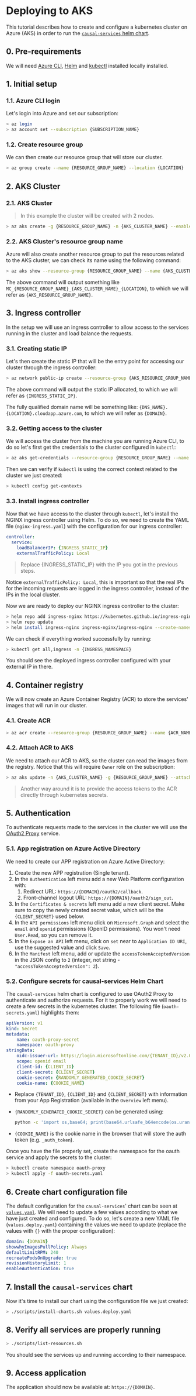 # Deploying to AKS

This tutorial describes how to create and configure a kubernetes cluster on Azure (AKS) in order to run the [`causal-services` helm chart](../config/helm/causal-services/).

## 0. Pre-requirements

We will need [Azure CLI](https://learn.microsoft.com/en-us/cli/azure/), [Helm](https://helm.sh/) and [kubectl](https://kubernetes.io/docs/reference/kubectl/kubectl/) installed locally installed.


## 1. Initial setup

### 1.1. Azure CLI login

Let's login into Azure and set our subscription:

```bash
> az login
> az account set --subscription {SUBSCRIPTION_NAME}
```

### 1.2. Create resource group

We can then create our resource group that will store our cluster.

```bash
> az group create --name {RESOURCE_GROUP_NAME} --location {LOCATION}
```

## 2. AKS Cluster

### 2.1. AKS Cluster

> In this example the cluster will be created with 2 nodes.

```bash
> az aks create -g {RESOURCE_GROUP_NAME} -n {AKS_CLUSTER_NAME} --enable-managed-identity --node-count 2 --enable-addons monitoring --enable-msi-auth-for-monitoring --generate-ssh-keys --location {LOCATION}
```

### 2.2. AKS Cluster's resource group name

Azure will also create another resource group to put the resources related to the AKS cluster, we can check its name using the following command:

```bash
> az aks show --resource-group {RESOURCE_GROUP_NAME} --name {AKS_CLUSTER_NAME} --query nodeResourceGroup -o tsv
```

The above command will output something like `MC_{RESOURCE_GROUP_NAME}_{AKS_CLUSTER_NAME}_{LOCATION}`, to which we will refer as `{AKS_RESOURCE_GROUP_NAME}`.

## 3. Ingress controller

In the setup we will use an ingress controller to allow access to the services running in the cluster and load balance the requests.

### 3.1. Creating static IP

Let's then create the static IP that will be the entry point for accessing our cluster through the ingress controller:

```bash
> az network public-ip create --resource-group {AKS_RESOURCE_GROUP_NAME} --name {INGRESS_IP_NAME} --dns-name {DNS_NAME} --sku Standard --allocation-method static --query publicIp.ipAddress -o tsv
```

The above command will output the static IP allocated, to which we will refer as `{INGRESS_STATIC_IP}`.

The fully qualified domain name will be something like: `{DNS_NAME}.{LOCATION}.cloudapp.azure.com`, to which we will refer as `{DOMAIN}`.

### 3.2. Getting access to the cluster

We will access the cluster from the machine you are running Azure CLI, to do so let's first get the credentials to the cluster configured in `kubectl`:

```bash
> az aks get-credentials --resource-group {RESOURCE_GROUP_NAME} --name {AKS_CLUSTER_NAME}
```

Then we can verify if `kubectl` is using the correct context related to the cluster we just created:

```bash
> kubectl config get-contexts
```

### 3.3. Install ingress controller

Now that we have access to the cluster through `kubectl`, let's install the NGINX ingress controller using Helm. To do so, we need to create the YAML file (`nginx-ingress.yaml`) with the configuration for our ingress controller:

```yml
controller:
  service:
    loadBalancerIP: {INGRESS_STATIC_IP}
    externalTrafficPolicy: Local
```

> Replace {INGRESS_STATIC_IP} with the IP you got in the previous steps.

Notice `externalTrafficPolicy: Local`, this is important so that the real IPs for the incoming requests are logged in the ingress controller, instead of the IPs in the local cluster.

Now we are ready to deploy our NGINX ingress controller to the cluster:

```bash
> helm repo add ingress-nginx https://kubernetes.github.io/ingress-nginx
> helm repo update
> helm install ingress-nginx ingress-nginx/ingress-nginx --create-namespace --namespace {INGRESS_NAMESPACE} -f nginx-ingress.yaml
```

We can check if everything worked successfully by running:

```bash
> kubectl get all,ingress -n {INGRESS_NAMESPACE}
```

You should see the deployed ingress controller configured with your external IP in there.

## 4. Container registry

We will now create an Azure Container Registry (ACR) to store the services' images that will run in our cluster.

### 4.1. Create ACR

```bash
> az acr create --resource-group {RESOURCE_GROUP_NAME} --name {ACR_NAME} --sku Standard
```

### 4.2. Attach ACR to AKS

We need to attach our ACR to AKS, so the cluster can read the images from the registry. Notice that this will require `Owner` role on the subscription:

```bash
> az aks update -n {AKS_CLUSTER_NAME} -g {RESOURCE_GROUP_NAME} --attach-acr {ACR_NAME}
```

> Another way around it is to provide the access tokens to the ACR directly through kubernetes secrets.

## 5. Authentication

To authenticate requests made to the services in the cluster we will use the [OAuth2 Proxy](https://oauth2-proxy.github.io/oauth2-proxy/) service.

### 5.1. App registration on Azure Active Directory

We need to create our APP registration on Azure Active Directory:

1. Create the new APP registration (Single tenant).
2. In the `Authentication` left menu add a new Web Platform configuration with:
    1. Redirect URL: `https://{DOMAIN}/oauth2/callback`.
    2. Front-channel logout URL: `https://{DOMAIN}/oauth2/sign_out`.
3. In the `Certificates & secrets` left menu add a new client secret. Make sure to copy the newly created secret value, which will be the `{CLIENT_SECRET}` used below.
4. In the `API permissions` left menu click on `Microsoft.Graph` and select the `email` and `openid` permissions (OpenID permissions). You won't need `User.Read`, so you can remove it.
5. In the `Expose an API` left menu, click on `set` near to `Application ID URI`, use the suggested value and click `Save`.
6. In the `Manifest` left menu, add or update the `accessTokenAcceptedVersion` in the JSON config to `2` (integer, not string - `"accessTokenAcceptedVersion": 2`).


### 5.2. Configure secrets for causal-services Helm Chart

The `causal-services` helm chart is configured to use OAuth2 Proxy to authenticate and authorize requests. For it to properly work we will need to create a few secrets in the kubernetes cluster. The following file (`oauth-secrets.yaml`) highlights them:

```yaml
apiVersion: v1
kind: Secret
metadata:
    name: oauth-proxy-secret
    namespace: oauth-proxy
stringData:
    oidc-issuer-url: https://login.microsoftonline.com/{TENANT_ID}/v2.0
    scope: openid email
    client-id: {CLIENT_ID}
    client-secret: {CLIENT_SECRET}
    cookie-secret: {RANDOMLY_GENERATED_COOKIE_SECRET}
    cookie-name: {COOKIE_NAME}
```

- Replace `{TENANT_ID}`, `{CLIENT_ID}` and `{CLIENT_SECRET}` with information from your App Registration (available in the `Overview` left menu).

- `{RANDOMLY_GENERATED_COOKIE_SECRET}` can be generated using:

    ```bash
    python -c 'import os,base64; print(base64.urlsafe_b64encode(os.urandom(32)).decode())'
    ```

- `{COOKIE_NAME}` is the cookie name in the browser that will store the auth token (e.g. `_auth_token`).

Once you have the file properly set, create the namespace for the oauth service and apply the secrets to the cluster:

```bash
> kubectl create namespace oauth-proxy
> kubectl apply -f oauth-secrets.yaml
```

## 6. Create chart configuration file

The default configuration for the `causal-services`' chart  can be seen at [`values.yaml`](../config/helm/causal-services/values.yaml). We will need to update a few values according to what we have just created and configured. To do so, let's create a new YAML file (`values.deploy.yaml`) containing the values we need to update (replace the values with `{}` with the proper configuration):

```yaml
domain: {DOMAIN}
showwhyImagesPullPolicy: Always
defaultLimitRPM: 240
recreatePodsOnUpgrade: true
revisionHistoryLimit: 1
enableAuthentication: true
```

## 7. Install the `causal-services` chart

Now it's time to install our chart using the configuration file we just created:

```bash
> ./scripts/install-charts.sh values.deploy.yaml
```

## 8. Verify all services are properly running

```bash
> ./scripts/list-resources.sh
```

You should see the services up and running according to their namespace.

## 9. Access application

The application should now be available at: `https://{DOMAIN}`.